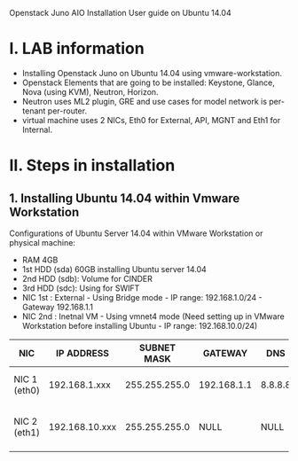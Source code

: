 Openstack Juno AIO Installation User guide on Ubuntu 14.04

# I. LAB information
- Installing Openstack Juno on Ubuntu 14.04 using vmware-workstation.
- Openstack Elements that are going to be installed: Keystone, Glance, Nova (using KVM), Neutron, Horizon.
- Neutron uses ML2 plugin, GRE and use cases for model network is per-tenant per-router.
- virtual machine uses 2 NICs, Eth0 for External, API, MGNT and Eth1 for Internal.

# II. Steps in installation
## 1. Installing Ubuntu 14.04 within Vmware Workstation

Configurations of Ubuntu Server 14.04 within VMware Workstation or physical machine:
- RAM 4GB
- 1st HDD (sda) 60GB installing Ubuntu server 14.04
- 2nd HDD (sdb): Volume for CINDER
- 3rd HDD (sdc): Using for SWIFT
- NIC 1st : External - Using Bridge mode - IP range: 192.168.1.0/24 - Gateway 192.168.1.1
- NIC 2nd : Inetnal VM - Using vmnet4 mode (Need setting up in VMware Workstation before installing Ubuntu - IP range: 192.168.10.0/24)

| NIC 	       | IP ADDRESS     |  SUBNET MASK  | GATEWAY       | DNS     |                   Note               |
| -------------|----------------|---------------|---------------|-------  |--------------------------------------| 
| NIC 1 (eth0) | 192.168.1.xxx  | 255.255.255.0 | 192.168.1.1   | 8.8.8.8 | Bridge in VMware Workstation      |
| NIC 2 (eth1) | 192.168.10.xxx | 255.255.255.0 |    NULL       |   NULL  | Using VMnet4 in Vmware Workstation |


